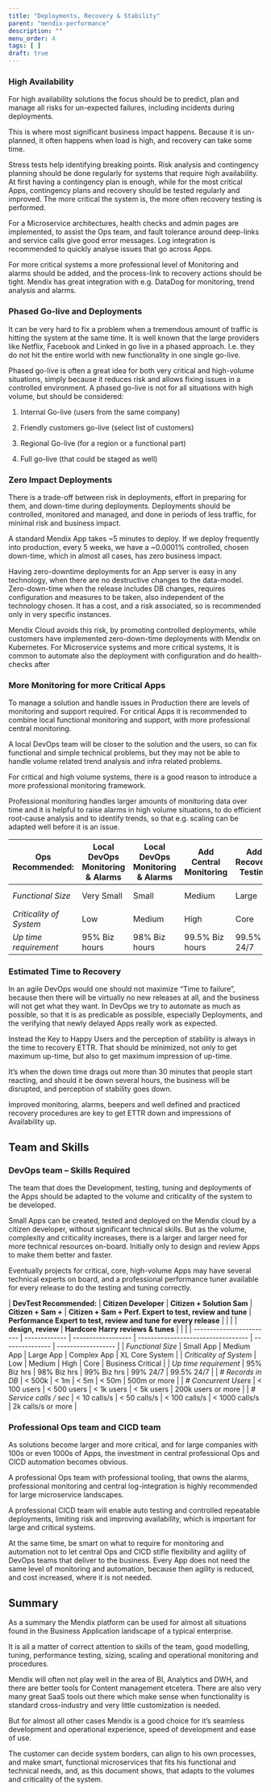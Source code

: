 ```yaml
---
title: "Deployments, Recovery & Stability"
parent: "mendix-performance"
description: ""
menu_order: 4
tags: [ ]
draft: true
---
```


### High Availability 

For high availability solutions the focus should be to predict, plan and manage
all risks for un-expected failures, including incidents during deployments.

This is where most significant business impact happens. Because it is
un-planned, it often happens when load is high, and recovery can take some time.

Stress tests help identifying breaking points. Risk analysis and contingency
planning should be done regularly for systems that require high availability. At
first having a contingency plan is enough, while for the most critical Apps,
contingency plans and recovery should be tested regularly and improved. The more
critical the system is, the more often recovery testing is performed.

For a Microservice architectures, health checks and admin pages are implemented,
to assist the Ops team, and fault tolerance around deep-links and service calls
give good error messages. Log integration is recommended to quickly analyse
issues that go across Apps.

For more critical systems a more professional level of Monitoring and alarms
should be added, and the process-link to recovery actions should be tight.
Mendix has great integration with e.g. DataDog for monitoring, trend analysis
and alarms.

### Phased Go-live and Deployments 

It can be very hard to fix a problem when a tremendous amount of traffic is
hitting the system at the same time. It is well known that the large providers
like Netflix, Facebook and Linked in go live in a phased approach. I.e. they do
not hit the entire world with new functionality in one single go-live.

Phased go-live is often a great idea for both very critical and high-volume
situations, simply because it reduces risk and allows fixing issues in a
controlled environment. A phased go-live is not for all situations with high
volume, but should be considered:

1.  Internal Go-live (users from the same company)

2.  Friendly customers go-live (select list of customers)

3.  Regional Go-live (for a region or a functional part)

4.  Full go-live (that could be staged as well)

### Zero Impact Deployments

There is a trade-off between risk in deployments, effort in preparing for them,
and down-time during deployments. Deployments should be controlled, monitored
and managed, and done in periods of less traffic, for minimal risk and business
impact.

A standard Mendix App takes \~5 minutes to deploy. If we deploy frequently into
production, every 5 weeks, we have a \~0.0001% controlled, chosen down-time,
which in almost all cases, has zero business impact.

Having zero-downtime deployments for an App server is easy in any technology,
when there are no destructive changes to the data-model. Zero-down-time when the
release includes DB changes, requires configuration and measures to be taken,
also independent of the technology chosen. It has a cost, and a risk associated,
so is recommended only in very specific instances.

Mendix Cloud avoids this risk, by promoting controlled deployments, while
customers have implemented zero-down-time deployments with Mendix on Kubernetes.
For Microservice systems and more critical systems, it is common to automate
also the deployment with configuration and do health-checks after

### More Monitoring for more Critical Apps

To manage a solution and handle issues in Production there are levels of
monitoring and support required. For critical Apps it is recommended to combine
local functional monitoring and support, with more professional central
monitoring.

A local DevOps team will be closer to the solution and the users, so can fix
functional and simple technical problems, but they may not be able to handle
volume related trend analysis and infra related problems.

For critical and high volume systems, there is a good reason to introduce a more
professional monitoring framework.

Professional monitoring handles larger amounts of monitoring data over time and
it is helpful to raise alarms in high volume situations, to do efficient
root-cause analysis and to identify trends, so that e.g. scaling can be adapted
well before it is an issue.

| **Ops Recommended:**    | **Local DevOps Monitoring & Alarms** | **Local DevOps Monitoring & Alarms** | **Add Central Monitoring** | **Add Recovery Testing** | **Frequent Recovery Testing** |
| ----------------------- | ------------------------------------ | ------------------------------------ | -------------------------- | ------------------------ | ----------------------------- |
| *Functional Size*       | Very Small                           | Small                                | Medium                     | Large                    | Very Large                    |
| *Criticality of System* | Low                                  | Medium                               | High                       | Core                     | Business Critical             |
| *Up time requirement*   | 95% Biz hours                        | 98% Biz hours                        | 99.5% Biz hours            | 99.5% 24/7               | 99.95% 24/7                   |

### Estimated Time to Recovery

In an agile DevOps would one should not maximize “Time to failure”, because then
there will be virtually no new releases at all, and the business will not get
what they want. In DevOps we try to automate as much as possible, so that it is
as predicable as possible, especially Deployments, and the verifying that newly
delayed Apps really work as expected.

Instead the Key to Happy Users and the perception of stability is always in the
time to recovery ETTR. That should be minimized, not only to get maximum
up-time, but also to get maximum impression of up-time.

It’s when the down time drags out more than 30 minutes that people start
reacting, and should it be down several hours, the business will be disrupted,
and perception of stability goes down.

Improved monitoring, alarms, beepers and well defined and practiced recovery
procedures are key to get ETTR down and impressions of Availability up.

Team and Skills
---------------

### DevOps team – Skills Required

The team that does the Development, testing, tuning and deployments of the Apps
should be adapted to the volume and criticality of the system to be developed.

Small Apps can be created, tested and deployed on the Mendix cloud by a citizen
developer, without significant technical skills. But as the volume, complexity
and criticality increases, there is a larger and larger need for more technical
resources on-board. Initially only to design and review Apps to make them better
and faster.

Eventually projects for critical, core, high-volume Apps may have several
technical experts on board, and a professional performance tuner available for
every release to do the testing and tuning correctly.

| **DevTest Recommended:** | **Citizen Developer** | **Citizen + Solution Sam**                   | **Citizen + Sam +**                                   | **Citizen + Sam + Perf. Expert to test, review and tune** | **Performance Expert to test, review and tune for every release** |
|                          |               | **design, review** | **Hardcore Harry reviews & tunes** |                 |                    |
| ------------------------ | ------------- | ------------------ | ---------------------------------- | --------------- | ------------------ |
| *Functional Size*        | Small App     | Medium App         | Large App                          | Complex App     | XL Core System     |
| *Criticality of System*  | Low           | Medium             | High                               | Core            | Business Critical  |
| *Up time requirement*    | 95% Biz hrs   | 98% Biz hrs        | 99% Biz hrs                        | 99% 24/7        | 99.5% 24/7         |
| *\# Records in DB*       | \< 500k       | \< 1m              | \< 5m                              | \< 50m          | 500m or more       |
| *\# Concurrent Users*    | \< 100 users  | \< 500 users       | \< 1k users                        | \< 5k users     | 200k users or more |
| *\# Service calls / sec* | \< 10 calls/s | \< 50 calls/s      | \< 100 calls/s                     | \< 1000 calls/s | 2k calls/s or more |

### Professional Ops team and CICD team

As solutions become larger and more critical, and for large companies with 100s
or even 1000s of Apps, the investment in central professional Ops and CICD
automation becomes obvious.

A professional Ops team with professional tooling, that owns the alarms,
professional monitoring and central log-integration is highly recommended for
large microservice landscapes.

A professional CICD team will enable auto testing and controlled repeatable
deployments, limiting risk and improving availability, which is important for
large and critical systems.

At the same time, be smart on what to require for monitoring and automation not
to let central Ops and CICD stifle flexibility and agility of DevOps teams that
deliver to the business. Every App does not need the same level of monitoring
and automation, because then agility is reduced, and cost increased, where it is
not needed.

Summary
-------

As a summary the Mendix platform can be used for almost all situations found in
the Business Application landscape of a typical enterprise.

It is all a matter of correct attention to skills of the team, good modelling,
tuning, performance testing, sizing, scaling and operational monitoring and
procedures.

Mendix will often not play well in the area of BI, Analytics and DWH, and there
are better tools for Content management etcetera. There are also very many great
SaaS tools out there which make sense when functionality is standard
cross-industry and very little customization is needed.

But for almost all other cases Mendix is a good choice for it’s seamless
development and operational experience, speed of development and ease of use.

The customer can decide system borders, can align to his own processes, and make
smart, functional microservices that fits his functional and technical needs,
and, as this document shows, that adapts to the volumes and criticality of the
system.